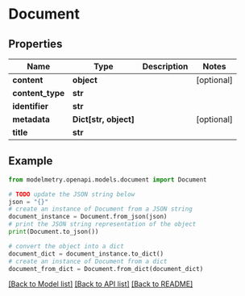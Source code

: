 # Document


## Properties

Name | Type | Description | Notes
------------ | ------------- | ------------- | -------------
**content** | **object** |  | [optional] 
**content_type** | **str** |  | 
**identifier** | **str** |  | 
**metadata** | **Dict[str, object]** |  | [optional] 
**title** | **str** |  | 

## Example

```python
from modelmetry.openapi.models.document import Document

# TODO update the JSON string below
json = "{}"
# create an instance of Document from a JSON string
document_instance = Document.from_json(json)
# print the JSON string representation of the object
print(Document.to_json())

# convert the object into a dict
document_dict = document_instance.to_dict()
# create an instance of Document from a dict
document_from_dict = Document.from_dict(document_dict)
```
[[Back to Model list]](../README.md#documentation-for-models) [[Back to API list]](../README.md#documentation-for-api-endpoints) [[Back to README]](../README.md)


